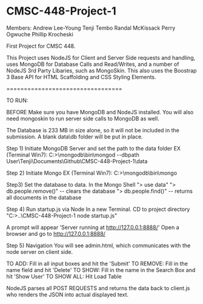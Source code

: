 CMSC-448-Project-1
==================

Members:
Andrew Lee-Young
Tenji Tembo
Randal McKissack
Perry Ogwuche
Phillip Krocheski

First Project for CMSC 448.

This Project uses NodeJS for Client and Server Side
requests and handling, uses MongoDB for Database Calls
and Read/Writes, and a number of NodeJS 3rd Party Libaries, 
such as MongoSkin. This also uses the Boostrap 3 Base API
for HTML Scaffolding and CSS Styling Elements.

=================================

TO RUN:

BEFORE
Make sure you have MongoDB and NodeJS installed. You will 
also need mongoskin to run server side calls to MongoDB as
well.

The Database is 233 MB in size alone, so it will not be included in
the submission. A blank data\db folder will be put in place. 

Step 1) Initiate MongoDB Server and set the path to the data folder
EX (Terminal Win7): C:>\mongodb\bin\mongod --dbpath User\Tenji\Documents\Github\CMSC-448-Project-1\data

Step 2) Initiate Mongo
EX (Terminal Win7): C:>\mongodb\bin\mongo

Step3) Set the database to data. 
In the Mongo Shell
"> use data"
"> db.people.remove()" -- clears the database
"> db.people.find()" -- returns all documents in the database

Step 4) Run startup.js via Node
In a new Terminal.
CD to project directory
"C:>\..\CMSC-448-Project-1 node startup.js"

A prompt will appear 'Server running at http://127.0.0.1:8888/'
Open a browser and go to http://127.0.0.1:8888/

Step 5) Navigation
You will see admin.html, which communicates with the node server
on client side.

TO ADD: Fill in all input boxes and hit the 'Submit'
TO REMOVE: Fill in the name field and hit 'Delete'
TO SHOW: Fill in the name in the Search Box and hit 'Show User'
TO SHOW ALL: Hit Load Table

NodeJS parses all POST REQUESTS and returns the data back to client.js
who renders the JSON into actual displayed text.
